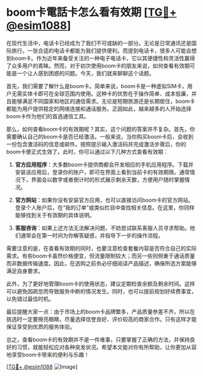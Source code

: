 # boom卡電話卡怎么看有效期 [[TG💪+ @esim1088](https://t.me/s/esim1088)]

在现代生活中，电话卡已经成为了我们不可或缺的一部分。无论是日常通讯还是国际旅行，一张合适的电话卡都能为我们提供便利。而提到电话卡，很多人可能会想到boom卡。作为近年来备受关注的一种电子电话卡，它以其便捷性和灵活性赢得了众多用户的青睐。然而，对于初次使用boom卡的朋友来说，如何查看有效期可能是一个让人感到困惑的问题。今天，我们就来聊聊这个话题。

首先，我们需要了解什么是boom卡。简单来说，boom卡是一种虚拟SIM卡，用户无需实体卡即可在全球范围内使用。这种卡的优势在于操作简单、成本低廉，并且能够满足不同国家和地区的通信需求。无论是短期旅游还是长期居住，boom卡都能为用户提供稳定的网络连接和通话服务。正因如此，越来越多的人开始选择boom卡作为他们的首选通信工具。

那么，如何查看boom卡的有效期呢？其实，这个问题的答案并不复杂。首先，你需要确认自己的boom卡是否已经激活。一般来说，当你购买boom卡后，会收到一份包含激活码的信息或邮件。按照提示输入激活码并完成激活步骤后，你的boom卡便正式生效了。此时，你可以通过以下几种方式查看有效期：

1. **官方应用程序**：大多数boom卡提供商都会开发相应的手机应用程序。下载并安装该应用后，登录你的账户，即可在界面上看到当前卡的有效期限。通常情况下，界面会以数字或者倒计时的形式展示剩余天数，方便用户随时掌握情况。

2. **官方网站**：如果你没有安装官方应用，也可以直接访问boom卡的官方网站。登录个人账户后，在“我的订单”或类似栏目中查找相关信息。在这里，你同样能够找到关于有效期的具体说明。

3. **客服咨询**：如果上述方法无法解决问题，不妨尝试联系客服人员寻求帮助。他们通常会在第一时间为你解答疑惑，并指导下一步的操作流程。

需要注意的是，在查看有效期的同时，也要注意检查套餐内容是否符合自己的实际需求。有些boom卡虽然价格便宜，但流量限制较大；而另一些则侧重于通话质量而非数据传输速度。因此，在选购之前务必仔细阅读产品描述，确保所选方案能够满足自身要求。

此外，为了更好地管理boom卡的使用状态，建议定期检查余额及剩余时间。这样可以避免因疏忽而导致服务中断的情况发生。同时，也可以提前规划好续费事宜，以免错过最佳时机。

最后提醒大家一点：由于市场上的boom卡品牌繁多，产品质量参差不齐，所以在挑选时一定要擦亮眼睛，尽量选择信誉良好、评价较高的商家合作。只有这样才能保证享受到优质的服务体验。

总之，查看boom卡的有效期并不是一件难事，只要掌握了正确的方法，并保持良好的习惯，就能轻松应对各种突发状况。希望本文能对你有所帮助，让你更加从容地享受boom卡带来的便利与乐趣！

[[TG💪+ @esim1088](https://t.me/s/esim1088) ![Image](https://i.postimg.cc/4NQfJmqS/Snipaste-2025-05-13-00-14-12.png)]